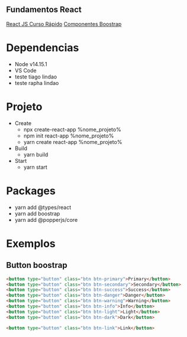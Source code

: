 ## Fundamentos React

<a href='https://www.youtube.com/watch?v=XQxitgyZ_S4&t=925s'>React JS Curso Rápido</a>
<a href='https://getbootstrap.com/docs/5.0/getting-started/introduction/'>Componentes Boostrap</a>

# Dependencias

- Node v14.15.1
- VS Code
- teste tiago lindao
- teste rapha lindao

# Projeto

- Create
  - npx create-react-app %nome_projeto%
  - npm init react-app %nome_projeto%
  - yarn create react-app %nome_projeto%
- Build
  - yarn build
- Start
  - yarn start

# Packages

- yarn add @types/react
- yarn add boostrap
- yarn add @popperjs/core

# Exemplos

## Button boostrap

```html
<button type="button" class="btn btn-primary">Primary</button>
<button type="button" class="btn btn-secondary">Secondary</button>
<button type="button" class="btn btn-success">Success</button>
<button type="button" class="btn btn-danger">Danger</button>
<button type="button" class="btn btn-warning">Warning</button>
<button type="button" class="btn btn-info">Info</button>
<button type="button" class="btn btn-light">Light</button>
<button type="button" class="btn btn-dark">Dark</button>

<button type="button" class="btn btn-link">Link</button>
```
